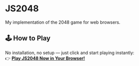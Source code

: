 # JS2048
My implementation of the 2048 game for web browsers.

## 🕹️ How to Play
No installation, no setup — just click and start playing instantly:  
👉 [**Play JS2048 Now in Your Browser!**](https://karim-m-ali.github.io/JS2048/)
